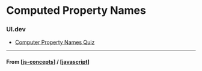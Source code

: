 # Computed Property Names

### UI.dev

- [Computer Property Names Quiz](https://platform.ui.dev/courses/950037/lectures/17590261)

---

#### **From** [[js-concepts]] / [[javascript]]

[//begin]: # "Autogenerated link references for markdown compatibility"
[js-concepts]: js-concepts "JS Concepts"
[javascript]: ../javascript "Javascript"
[//end]: # "Autogenerated link references"
